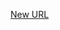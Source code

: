 



[New URL](../file-___home_harshil_Desktop_open-source_palisadoes_talawa_lib_views_after_auth_screens_events_venue_bottom_sheet/)



